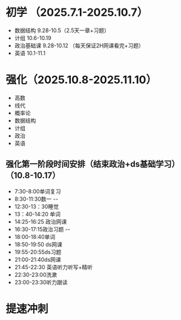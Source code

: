 # 初学 （2025.7.1-2025.10.7）
* 数据结构 9.28-10.5（2.5天一章+习题）
* 计组 10.6-10.19
* 政治基础课 9.28-10.12 （每天保证2H网课看完+习题）
* 英语 10.1-11.1

# 强化（2025.10.8-2025.11.10）
* 高数 
* 线代 
* 概率论 
* 数据结构
* 计组
* 政治
* 英语

## 强化第一阶段时间安排（结束政治+ds基础学习）（10.8-10.17）
* 7:30-8:00单词复习
* 8:30-11:30数一
--<br>
* 12:30-13：30睡觉
* 13：40-14:20 单词
* 14:25-16:25 政治网课
* 16:30-17:15政治习题
--<br>
* 18:00-18:40单词
* 18:50-19:50 ds网课
* 19:55-20:55ds习题
* 21:00-21:40ds网课
* 21:45-22:30 英语听力听写+精听
* 22:30-23:00洗漱
* 23:00-23:30听力跟读


# 提速冲刺
